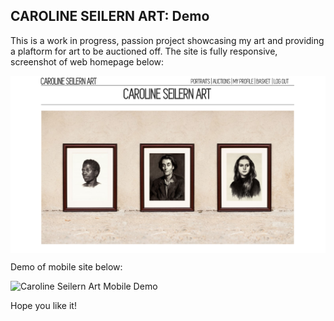 ## CAROLINE SEILERN ART: Demo

This is a work in progress, passion project showcasing my art and providing a plaftorm for art to be auctioned off. The site is fully responsive, screenshot of web homepage below:

<img align="center" src="HomePageWeb.png">

Demo of mobile site below:

![Caroline Seilern Art Mobile Demo](CSart.gif)

Hope you like it!


